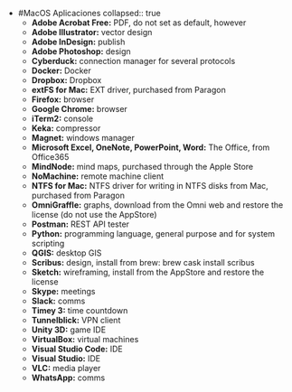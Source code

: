 - #MacOS Aplicaciones
  collapsed:: true
  - **Adobe Acrobat Free:** PDF, do not set as default, however
  - **Adobe Illustrator:** vector design
  - **Adobe InDesign:** publish
  - **Adobe Photoshop:** design
  - **Cyberduck:** connection manager for several protocols
  - **Docker:** Docker
  - **Dropbox:** Dropbox
  - **extFS for Mac:** EXT driver, purchased from Paragon
  - **Firefox:** browser
  - **Google Chrome:** browser
  - **iTerm2:** console
  - **Keka:** compressor
  - **Magnet:** windows manager
  - **Microsoft Excel, OneNote, PowerPoint, Word:** The Office, from Office365
  - **MindNode:** mind maps, purchased through the Apple Store
  - **NoMachine:** remote machine client
  - **NTFS for Mac:** NTFS driver for writing in NTFS disks from Mac, purchased from Paragon
  - **OmniGraffle:** graphs, download from the Omni web and restore the license (do not use the AppStore)
  - **Postman:** REST API tester
  - **Python:** programming language, general purpose and for system scripting
  - **QGIS:** desktop GIS
  - **Scribus:** design, install from brew: brew cask install scribus
  - **Sketch:** wireframing, install from the AppStore and restore the license
  - **Skype:** meetings
  - **Slack:** comms
  - **Timey 3:** time countdown
  - **Tunnelblick:** VPN client
  - **Unity 3D:** game IDE
  - **VirtualBox:** virtual machines
  - **Visual Studio Code:** IDE
  - **Visual Studio:** IDE
  - **VLC:** media player
  - **WhatsApp:** comms
